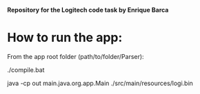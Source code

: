 **Repository for the Logitech code task by Enrique Barca**

# How to run the app:

From the app root folder (path/to/folder/Parser):

./compile.bat

java -cp out main.java.org.app.Main ./src/main/resources/logi.bin  